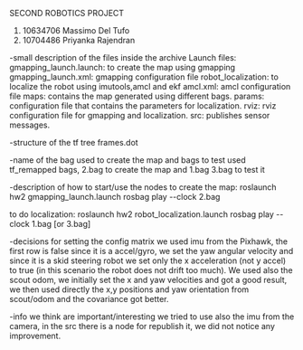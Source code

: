 SECOND ROBOTICS PROJECT

1.  10634706 Massimo Del Tufo
2.  10704486 Priyanka Rajendran  
  
-small description of the files inside the archive
Launch files:
  gmapping_launch.launch: to create the map using gmapping
  gmapping_launch.xml: gmapping configuration file
  robot_localization: to localize the robot using imutools,amcl and ekf
  amcl.xml: amcl configuration file
maps:
  contains the map generated using different bags.
params:
  configuration file that contains the parameters for localization.
rviz:
  rviz configuration file for gmapping and localization.
src:
  publishes sensor messages.

-structure of the tf tree
  frames.dot

-name of the bag used to create the map and bags to test
  used tf_remapped bags, 2.bag to create the map and 1.bag 3.bag to test it

-description of how to start/use the nodes
  to create the map:
	  roslaunch hw2 gmapping_launch.launch
	  rosbag play --clock 2.bag

  to do localization:
    roslaunch hw2 robot_localization.launch
    rosbag play --clock 1.bag [or 3.bag]

-decisions for setting the config matrix
  we used imu from the Pixhawk, the first row is false since it is a accel/gyro, we set the yaw angular velocity and since it is a skid steering robot we set only the x acceleration (not y accel) to true (in this scenario the robot does not drift too much). We used also the scout odom, we initially set the x and yaw velocities and got a good result, we then used directly the x,y positions and yaw orientation from scout/odom and the covariance got better.

-info we think are important/interesting
  we tried to use also the imu from the camera, in the src there is a node for republish it, we did not notice any improvement.
